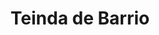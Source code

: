 ---
title: "Teinda de Barrio"
url: /ciudad-satelite/teinda-de-barrio-calle-arturo-ballivian-otero/
shop: comodidad
---